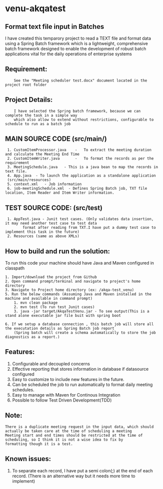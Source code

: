 venu-akqatest
=============

Format text file input in Batches
----------------------------------
I have created this temparory project to read a TEXT file and format data using a Spring Batch framework 
which is a lightweight, comprehensive batch framework designed to enable the development of robust batch applications 
vital for the daily operations of enterprise systems

Requirement: 
------------
		See the "Meeting scheduler test.docx" document located in the project root folder

Project Details:
----------------
		I have selected the Spring batch framework, because we can complete the task in a simple way
		which also allow to extend without restrictions, configurable to schedule to run as a batch job  		
		
MAIN SOURCE CODE (src/main/) 
----------------------------
	 1. CustomItemProcessor.java	-	To extract the meeting duration and calculate the Meeting End Time
	 2. CustomItemWriter.java		-	To format the records as per the requirement
	 3. MeetingSchedule.java   - This is a java bean to map the records in text file.
	 4. App.java  - To launch the application as a standalone application
	 (src/main/resources)
	 5. context.xml   - Job information
	 6. job-meetingSchedule.xml  - Defines Spring Batch job, TXT file location, Item Reader and Item Writer information.

TEST SOURCE CODE: (src/test)
----------------------------
	 1. AppTest.java - Junit test cases. (Only validates data insertion, it may need another test case to test data
	 		format after reading from TXT.I have put a dummy test case to implement this task in the future)
	 2. Resources (same as above XMLs)

How to build and run the solution:
----------------------------------
To run this code your machine should have Java and Maven configured in classpath

	1. Import/download the project from Github
	2. Open command prompt/terminal and navigate to project's home directory 
	3. Navigate to Project home directory (ex: /akqa-test_venu)
	5. Run the below commands (Assuming Java and Maven installed in the machine and available in command prompt)
  	 	1. mvn clean package
   		2. mvn test (To run test Junit cases)
   		3. java -jar target/AkqaTestVenu.jar - To see output(This is a stand alone executable jar file buit with spring boot

	6. If we setup a database connection , this batch job will store all the executation details as Spring Batch job report 
		(Spring batch will create a schema automatically to store the job diagnostics as a report.)

Features:
---------
1. Configurable and decoupled concerns
2. Effective reporting that stores information in database if datasource configured
3. Easy to customize to include new features in the future.
4. Can be scheduled the job to run automatically to format daily meeting schedules.
6. Easy to manage with Maven for Continous Integration
7. Possible to follow Test Driven Development(TDD)

Note:
-----
	There is a duplicate meeting request in the input data, which should actually be taken care at the time of scheduling a meeting
	Meeting start and end times should be restricted at the time of scheduling, so I think it is not a wise idea to fix by 
	formatting though it is a test.
	
   
Known issues: 
------------
1. To separate each record, I have put a semi colon(;) at the end of each record. 
	(There is an alternative way but it needs more time to implement)
	